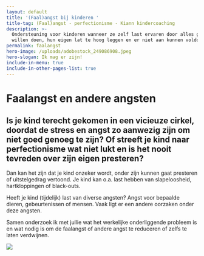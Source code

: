 ```yaml
---
layout: default
title: '(Faal)angst bij kinderen '
title-tag: (Faal)angst - perfectionisme - Kiann kindercoaching
description: >-
  Ondersteuning voor kinderen wanneer ze zelf last ervaren door alles goed te
  willen doen, hun eigen lat te hoog leggen en er niet aan kunnen voldoen.
permalink: faalangst
hero-image: /uploads/adobestock_249086908.jpeg
hero-slogan: Ik mag er zijn!
include-in-menu: true
include-in-other-pages-list: true
---
```

# Faalangst en andere angsten

## Is je kind terecht gekomen in een vicieuze cirkel, doordat de stress en angst zo aanwezig zijn om niet goed genoeg te zijn? Of streeft je kind naar perfectionisme wat niet lukt en is het nooit tevreden over zijn eigen presteren?

Dan kan het zijn dat je kind onzeker wordt, onder zijn kunnen gaat presteren of uitstelgedrag vertoond. Je kind kan o.a. last hebben van slapeloosheid, hartkloppingen of black-outs. 

Heeft je kind (tijdelijk) last van diverse angsten? Angst voor bepaalde dieren, gebeurtenissen of mensen. Vaak ligt er een andere oorzaken onder deze angsten.

Samen onderzoek ik met jullie wat het werkelijke onderliggende probleem is en wat nodig is om de faalangst of andere angst te reduceren of zelfs te laten verdwijnen.

![](/uploads/safe_image.jpg)

